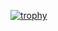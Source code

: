 [![trophy](https://github-profile-trophy.vercel.app/?username=florinDNL)](https://github.com/ryo-ma/github-profile-trophy)
